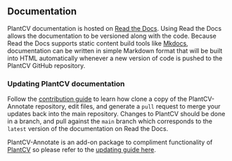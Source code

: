 ## Documentation

PlantCV documentation is hosted on [Read the Docs](https://readthedocs.org/). 
Using Read the Docs allows the documentation to be versioned along with
the code. Because Read the Docs supports static content build tools like
[Mkdocs](http://www.mkdocs.org/), documentation can be written in simple
Markdown format that will be built into HTML automatically whenever a 
new version of code is pushed to the PlantCV GitHub repository.

### Updating PlantCV documentation

Follow the [contribution guide](CONTRIBUTING.md) to learn how clone a copy of the PlantCV-Annotate
repository, edit files, and generate a `pull` request to merge your updates back into the 
main repository. Changes to PlantCV should be done in a branch, and pull against the 
`main` branch  which corresponds to the `latest` version of the documentation on Read the Docs.

PlantCV-Annotate is an add-on package to compliment functionality of
[PlantCV](http://plantcv.danforthcenter.org) so please refer to the 
[updating guide here](https://plantcv.readthedocs.io/en/latest/documentation/).
